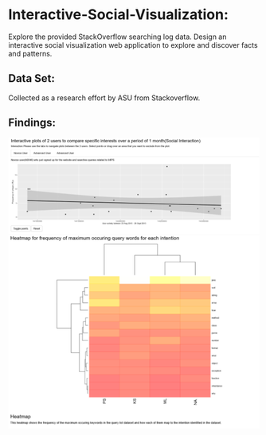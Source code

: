 # Interactive-Social-Visualization:
Explore the provided StackOverflow searching log data.​ Design an interactive social visualization web application to explore and discover facts and patterns.

## Data Set:
Collected as a research effort by ASU from Stackoverflow.

## Findings:
![ScatterPlot](https://github.com/vidhipatel67/Interactive-Visualization/blob/master/AWAssign1.PNG)
![Heatmap](https://github.com/vidhipatel67/Interactive-Visualization/blob/master/AWAssign1_2.PNG)
